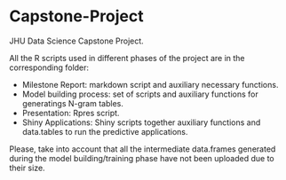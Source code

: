# Capstone-Project
JHU Data Science Capstone Project. 

All the R scripts used in different phases of the project are in the corresponding folder:
- Milestone Report: markdown script and auxiliary necessary functions.
- Model building process: set of scripts and auxiliary functions for generatings N-gram tables.
- Presentation: Rpres script.
- Shiny Applications: Shiny scripts together auxiliary functions and data.tables to run the predictive applications.

Please, take into account that all the intermediate data.frames generated during the model building/training phase have not been uploaded due to their size. 
